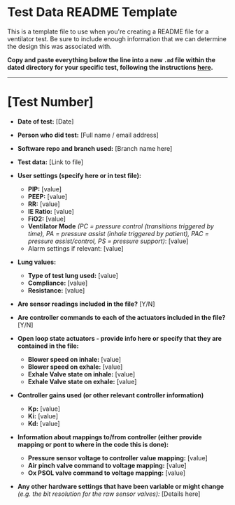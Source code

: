 # Test Data README Template

This is a template file to use when you're creating a README file for a ventilator test. Be sure to include enough information that we can determine the design this was associated with.

**Copy and paste everything below the line into a new `.md` file within the dated directory for your specific test, following the instructions [here](README.md).**

-----------------------------

# [Test Number]

* **Date of test:** [Date]
* **Person who did test:** [Full name / email address]
* **Software repo and branch used:** [Branch name here]
* **Test data:** [Link to file]
* **User settings (specify here or in test file):**
    * **PIP:** [value]
    * **PEEP:** [value]
    * **RR:** [value]
    * **IE Ratio:** [value]
    * **FiO2:** [value]
    * **Ventilator Mode** *(PC = pressure control (transitions triggered by time), PA = pressure assist (inhale triggered by patient), PAC = pressure assist/control, PS = pressure support)*: [value]
    * Alarm settings if relevant: [value]
* **Lung values:**
    * **Type of test lung used:** [value]
    * **Compliance:** [value]
    * **Resistance:** [value]
* **Are sensor readings included in the file?** [Y/N]
* **Are controller commands to each of the actuators included in the file?** [Y/N]
* **Open loop state actuators - provide info here or specify that they are contained in the file:**
    * **Blower speed on inhale:** [value]
    * **Blower speed on exhale:** [value]
    * **Exhale Valve state on inhale:** [value]
    * **Exhale Valve state on exhale:** [value]
* **Controller gains used (or other relevant controller information)**
    * **Kp:** [value]
    * **Ki:** [value]
    * **Kd:** [value]
* **Information about mappings to/from controller (either provide mapping or pont to where in the code this is done):**
    * **Pressure sensor voltage to controller value mapping:** [value]
    * **Air pinch valve command to voltage mapping:** [value]
    * **Ox PSOL valve command to voltage mapping:** [value]

* **Any other hardware settings that have been variable or might change** *(e.g. the bit resolution for the raw sensor valves):* [Details here]
